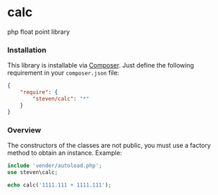 # calc
php float point library

### Installation

This library is installable via [Composer](https://getcomposer.org/).
Just define the following requirement in your `composer.json` file:

```json
{
    "require": {
        "steven/calc": "*"
    }
}
```

### Overview

The constructors of the classes are not public, you must use a factory method to obtain an instance.
Example:

```php
include 'vender/autoload.php';
use steven\calc;

echo calc('1111.111 + 1111.111');

```
